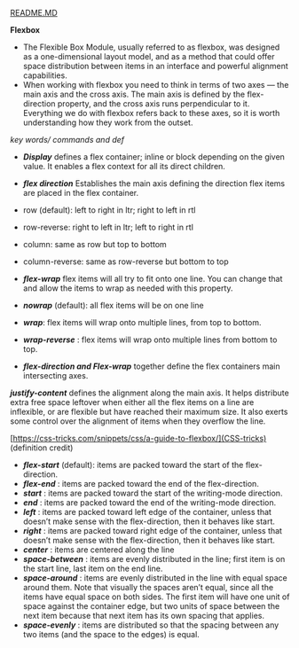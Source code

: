 [README.MD](README.md)  

**Flexbox**  

- The Flexible Box Module, usually referred to as flexbox, was designed as a one-dimensional layout model, and as a method that could offer space distribution between items in an interface and powerful alignment capabilities.  
- When working with flexbox you need to think in terms of two axes — the main axis and the cross axis. The main axis is defined by the flex-direction property, and the cross axis runs perpendicular to it. Everything we do with flexbox refers back to these axes, so it is worth understanding how they work from the outset.  

_key words/ commands and def_  

-  __*Display*__  defines a flex container; inline or block depending on the given value. It enables a flex context for all its direct children.  

- __*flex direction*__  Establishes the main axis defining the direction flex items are placed in the flex container.

- row (default): left to right in ltr; right to left in rtl  
- row-reverse: right to left in ltr; left to right in rtl  
- column: same as row but top to bottom  
- column-reverse: same as row-reverse but bottom to top  
- __*flex-wrap*__  flex items will all try to fit onto one line. You can change that and allow the items to wrap as needed with this property.  
- __*nowrap*__  (default): all flex items will be on one line
- __*wrap*__: flex items will wrap onto multiple lines, from top to bottom.  
- __*wrap-reverse*__  : flex items will wrap onto multiple lines from bottom to top.  
- __*flex-direction and Flex-wrap*__ together define the flex containers main intersecting axes.  

__*justify-content*__  defines the alignment along the main axis. It helps distribute extra free space leftover when either all the flex items on a line are inflexible, or are flexible but have reached their maximum size. It also exerts some control over the alignment of items when they overflow the line.  

[https://css-tricks.com/snippets/css/a-guide-to-flexbox/](CSS-tricks)  (definition credit)  

- __*flex-start*__ (default): items are packed toward the start of the flex-direction.  
- __*flex-end*__  : items are packed toward the end of the flex-direction.  
- __*start*__ : items are packed toward the start of the writing-mode direction.  
- __*end*__ : items are packed toward the end of the writing-mode direction.  
- __*left*__ : items are packed toward left edge of the container, unless that doesn’t make sense with the flex-direction, then it behaves like start.  
- __*right*__ : items are packed toward right edge of the container, unless that doesn’t make sense with the flex-direction, then it behaves like start.  
- __*center*__ : items are centered along the line  
- __*space-between*__ : items are evenly distributed in the line; first item is on the start line, last item on the end line.  
- __*space-around*__ : items are evenly distributed in the line with equal space around them. Note that visually the spaces aren’t equal, since all the items have equal space on both sides. The first item will have one unit of space against the container edge, but two units of space between the next item because that next item has its own spacing that applies.  
- __*space-evenly*__ : items are distributed so that the spacing between any two items (and the space to the edges) is equal.  

